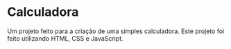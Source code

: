 # Calculadora
Um projeto feito para a criação de uma simples calculadora. Este projeto foi feito utilizando HTML, CSS e JavaScript.
